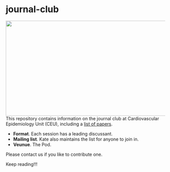 # journal-club

<img src="http://phdcomics.com/comics/archive/phd011108s.gif" width="560" height="300" align="right">

This repository contains information on the journal club at Cardiovascular Epidemiology Unit (CEU), including a [list of papers](list-of-papers.md).

* **Format**. Each session has a leading discussant.
* **Mailing list**. Kate also maintains the list for anyone to join in.
* **Veunue**. The Pod.

Please contact us if you like to contribute one.

Keep reading!!!
